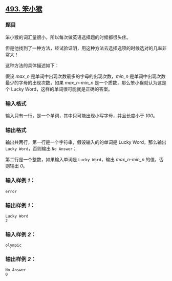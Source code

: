## [493. 笨小猴](https://www.acwing.com/problem/content/495/)

### 题目

笨小猴的词汇量很小，所以每次做英语选择题的时候都很头疼。

但是他找到了一种方法，经试验证明，用这种方法去选择选项的时候选对的几率非常大！

这种方法的具体描述如下：

假设 *max_n* 是单词中出现次数最多的字母的出现次数，*min_n* 是单词中出现次数最少的字母的出现次数，如果 *max_n-min_n* 是一个质数，那么笨小猴就认为这是个 Lucky Word，这样的单词很可能就是正确的答案。

### 输入格式

输入只有一行，是一个单词，其中只可能出现小写字母，并且长度小于 *100*。

### 输出格式

输出共两行，第一行是一个字符串，假设输入的的单词是 Lucky Word，那么输出 `Lucky Word`，否则输出 `No Answer`；

第二行是一个整数，如果输入单词是 `Lucky Word`，输出 *max_n-min_n* 的值，否则输出 *0*。

### 输入样例 *1*：

```
error
```

### 输出样例 *1*：

```
Lucky Word
2
```

### 输入样例 *2*：

```
olympic
```

### 输出样例 *2*：

```
No Answer
0
```
